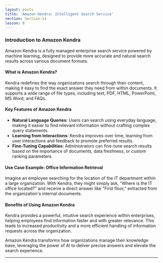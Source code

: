 ```yaml
---
layout: posts
title: 'Amazon Kendra: Intelligent Search Service'
section: Section-14
lesson: 8
---
```


### Introduction to Amazon Kendra

Amazon Kendra is a fully managed enterprise search service powered by machine learning, designed to provide more accurate and natural search results across various document formats.

<!-- pagebreak -->

#### What is Amazon Kendra?

Kendra redefines the way organizations search through their content, making it easy to find the exact answer they need from within documents. It supports a wide range of file types, including text, PDF, HTML, PowerPoint, MS Word, and FAQs.

<!-- pagebreak -->

#### Key Features of Amazon Kendra

- **Natural Language Queries**: Users can search using everyday language, making it easier to find relevant information without crafting complex query statements.
- **Learning from Interactions**: Kendra improves over time, learning from user interactions and feedback to promote preferred results.
- **Fine-Tuning Capabilities**: Administrators can fine-tune search results based on the importance of documents, data freshness, or custom ranking parameters.

<!-- pagebreak -->

#### Use Case Example: Office Information Retrieval

Imagine an employee searching for the location of the IT department within a large organization. With Kendra, they might simply ask, "Where is the IT office located?" and receive a direct answer like "First floor," extracted from the organization's internal documents.

<!-- pagebreak -->

#### Benefits of Using Amazon Kendra

Kendra provides a powerful, intuitive search experience within enterprises, helping employees find information faster and with greater relevance. This leads to increased productivity and a more efficient handling of information requests across the organization.

Amazon Kendra transforms how organizations manage their knowledge base, leveraging the power of AI to deliver precise answers and elevate the search experience.

---
